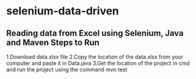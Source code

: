 # selenium-data-driven
Reading data from Excel using Selenium, Java and Maven
Steps to Run
------------------------------
1.Download data.xlsx file
2.Copy the location of the data.xlsx from your computer and paste it in Data.java
3.Get the location of the project in cmd and run the project using the command mvn test